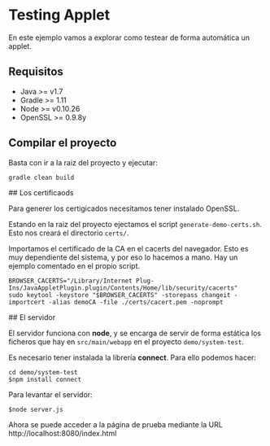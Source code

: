 # Testing Applet

En este ejemplo vamos a explorar como testear de forma automática un applet.


## Requisitos

* Java >= v1.7
* Gradle >= 1.11
* Node >= v0.10.26
* OpenSSL >= 0.9.8y


## Compilar el proyecto

Basta con ir a la raiz del proyecto y ejecutar:

    gradle clean build


## Los certificaods

Para generer los certigicados necesitamos tener instalado OpenSSL.

Estando en la raiz del proyecto ejectamos el script `generate-demo-certs.sh`. Esto nos creará el directorio `certs/`.

Importamos el certificado de la CA en el cacerts del navegador. Esto es muy dependiente del sistema, y por eso lo hacemos a mano. Hay un ejemplo comentado en el propio script.

    BROWSER_CACERTS="/Library/Internet Plug-Ins/JavaAppletPlugin.plugin/Contents/Home/lib/security/cacerts"
    sudo keytool -keystore "$BROWSER_CACERTS" -storepass changeit -importcert -alias demoCA -file ./certs/cacert.pem -noprompt


## El servidor

El servidor funciona con __node__, y se encarga de servir de forma estática los ficheros que hay en `src/main/webapp` en el proyecto `demo/system-test`.

Es necesario tener instalada la librería __connect__. Para ello podemos hacer:

    cd demo/system-test
    $npm install connect

Para levantar el servidor:

    $node server.js

Ahora se puede acceder a la página de prueba mediante la URL http://localhost:8080/index.html


